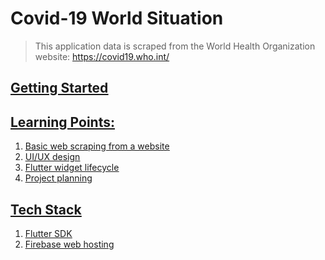 # Covid-19 World Situation
> This application data is scraped from the World Health Organization
> website: <u>https://covid19.who.int/<u>

## Getting Started


## Learning Points:
1. Basic web scraping from a website
2. UI/UX design
3. Flutter widget lifecycle
4. Project planning

## Tech Stack
1. Flutter SDK
2. Firebase web hosting
